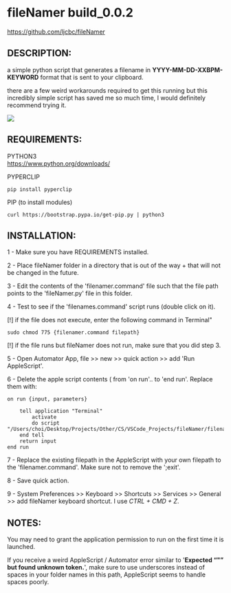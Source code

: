 # **fileNamer build_0.0.2**

https://github.com/ljcbc/fileNamer

## DESCRIPTION:

a simple python script that generates a filename in **YYYY-MM-DD-XXBPM-KEYWORD** format that is sent to your clipboard.

there are a few weird workarounds required to get this running but this incredibly simple script has saved me so much time, I would definitely recommend trying it.

![](https://media.giphy.com/media/k5TVqhx76GhfTifBjL/giphy.gif)

## REQUIREMENTS:

PYTHON3\
https://www.python.org/downloads/


PYPERCLIP
```
pip install pyperclip
```

PIP (to install modules)
```
curl https://bootstrap.pypa.io/get-pip.py | python3
```


## INSTALLATION:

1 - Make sure you have REQUIREMENTS installed.

2 - Place fileNamer folder in a directory that is out of the way + that will not be changed in the future.

3 - Edit the contents of the 'filenamer.command' file such that the file path points to the 'fileNamer.py' file in this folder.

4 - Test to see if the 'filenames.command' script runs (double click on it).

[!] if the file does not execute, enter the following command in Terminal"
```shell 
sudo chmod 775 {filenamer.command filepath}
```

[!] if the file runs but fileNamer does not run, make sure that you did step 3.

5 - Open Automator App, file >> new >> quick action >> add 'Run AppleScript'.

6 - Delete the apple script contents ( from 'on run'.. to 'end run'. Replace them with:

```AppleScript
on run {input, parameters}
	
	tell application "Terminal"
		activate
		do script "/Users/choi/Desktop/Projects/Other/CS/VSCode_Projects/fileNamer/filenamer.command;exit"
	end tell
	return input
end run
```

7 - Replace the existing filepath in the AppleScript with your own filepath to the 'filenamer.command'. Make sure not to remove the ';exit'.

8 - Save quick action.

9 - System Preferences >> Keyboard >> Shortcuts >> Services >> General >> add fileNamer keyboard shortcut. I use *CTRL + CMD + Z*.


## NOTES:

You may need to grant the application permission to run on the first time it is launched.

If you receive a weird AppleScript / Automator error similar to '**Expected “"” but found unknown token.**', make sure to use underscores instead of spaces in your folder names in this path, AppleScript seems to handle spaces poorly.
